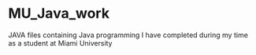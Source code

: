 # MU_Java_work
JAVA files containing Java programming I have completed during my time as a student at Miami University
